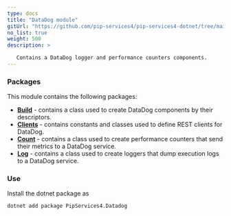 ```yaml
---
type: docs
title: "DataDog module"
gitUrl: "https://github.com/pip-services4/pip-services4-dotnet/tree/main/pip-services4-datadog-dotnet"
no_list: true
weight: 500
description: > 

   Contains a DataDog logger and performance counters components.
---
```



### Packages

This module contains the following packages:

- [**Build**](build) - contains a class used to create DataDog components by their descriptors.
- [**Clients**](clients) - contains constants and classes used to define REST clients for DataDog.
- [**Count**](count) - contains a class used to create performance counters that send their metrics to a DataDog service.
- [**Log**](log) - contains a class used to create loggers that dump execution logs to a DataDog service.


### Use

Install the dotnet package as
```bash
dotnet add package PipServices4.Datadog
```

